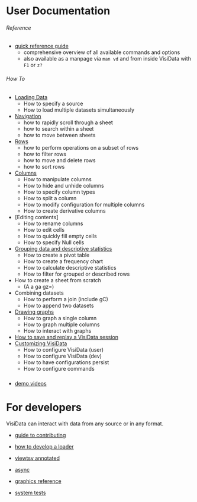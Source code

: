 # User Documentation

###### Reference

* [quick reference guide](/man)
    * comprehensive overview of all available commands and options
    * also available as a manpage via `man vd` and from inside VisiData with `F1` or `z?`

###### How To

* [Loading Data](/howto/loading)
    * How to specify a source
    * How to load multiple datasets simultaneously
* [Navigation](/howto/navigate)
    * how to rapidly scroll through a sheet
    * how to search within a sheet
    * how to move between sheets
* [Rows](/howto/rows)
    * how to perform operations on a subset of rows
    * how to filter rows
    * how to move and delete rows 
    * how to sort rows
* [Columns](/howto/columns)
    * How to manipulate columns
    * How to hide and unhide columns
    * How to specify column types
    * How to split a column
    * How to modify configuration for multiple columns
    * How to create derivative columns
* [Editing contents]
    * How to rename columns
    * How to edit cells
    * How to quickly fill empty cells
    * How to specify Null cells
* [Grouping data and descriptive statistics](/howto/group)
    * How to create a pivot table
    * How to create a frequency chart
    * How to calculate descriptive statistics
    * How to filter for grouped or described rows
* How to create a sheet from scratch 
    * (A a ga gz=)
* Combining datasets
    * How to perform a join (include gC)
    * How to append two datasets
* [Drawing graphs](/howto/graph)
    * How to graph a single column
    * How to graph multiple columns
    * How to interact with graphs
* [How to save and replay a VisiData session](/howto/save-restore)
* [Customizing VisiData](/howto/customize)
    * How to configure VisiData (user)
    * How to configure VisiData (dev)
    * How to have configurations persist
    * How to configure commands

###

- [demo videos](/videos)


# For developers

VisiData can interact with data from any source or in any format.

* [guide to contributing](/contributing)

* [how to develop a loader](/howto/loaders)
* [viewtsv annotated](/docs/viewtsv)
* [async](/docs/async)
* [graphics reference](/docs/graphics)
* [system tests](howto/test)

